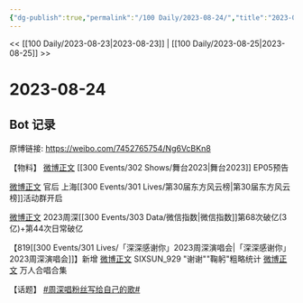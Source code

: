 ```yaml
---
{"dg-publish":true,"permalink":"/100 Daily/2023-08-24/","title":"2023-08-24","created":"2023-08-24T23:38:19.859+08:00","updated":"2023-08-25T12:45:48.831+08:00"}
---
```



<< [[100 Daily/2023-08-23\|2023-08-23]] | [[100 Daily/2023-08-25\|2023-08-25]] >>

# 2023-08-24

## Bot 记录

原博链接: https://weibo.com/7452765754/Ng6VcBKn8

【物料】
[微博正文](http://weibo.com/7837775023/Ng2vT1WON) [[300 Events/302 Shows/舞台2023\|舞台2023]] EP05预告

[微博正文](https://weibo.com/5248300719/Ng2KWcOl9) 官后 上海[[300 Events/301 Lives/第30届东方风云榜\|第30届东方风云榜]]活动群开启

[微博正文](http://weibo.com/5637413637/Ng0wyf1x5) 2023周深[[300 Events/303 Data/微信指数\|微信指数]]第68次破亿(3亿)+第44次日常破亿

【819[[300 Events/301 Lives/「深深感谢你」2023周深演唱会\|「深深感谢你」2023周深演唱会]]】新增
[微博正文](http://weibo.com/7759212371/Ng5PeheXg) SIXSUN_929 "谢谢""鞠躬"粗略统计
[微博正文](http://weibo.com/3790564940/NfMhdvNCS) 万人合唱合集

【话题】
[#周深唱粉丝写给自己的歌#](https://s.weibo.com/weibo?q=%23%E5%91%A8%E6%B7%B1%E5%94%B1%E7%B2%89%E4%B8%9D%E5%86%99%E7%BB%99%E8%87%AA%E5%B7%B1%E7%9A%84%E6%AD%8C%23)
